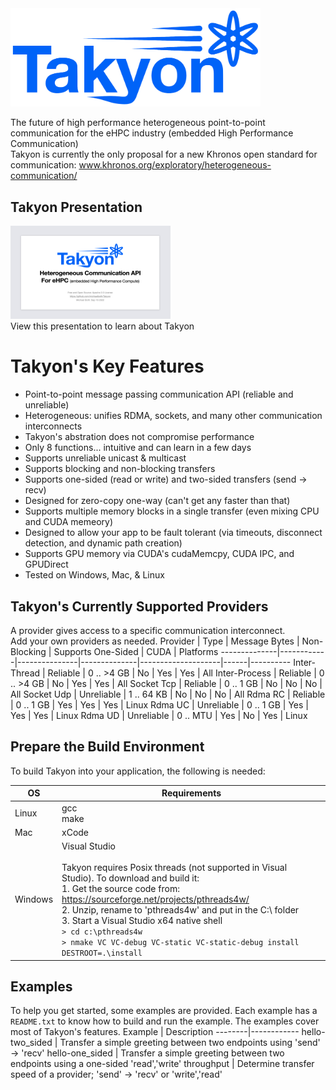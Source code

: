 <img src="docs/Takyon_Logo.png" alt="Logo" style="width:400px;"/>

The future of high performance heterogeneous point-to-point communication for the eHPC industry (embedded High Performance Communication)<br>
Takyon is currently the only proposal for a new Khronos open standard for communication: www.khronos.org/exploratory/heterogeneous-communication/<br>

## Takyon Presentation
<a href="Takyon_Introduction.pdf">
  <img src="docs/presentation_icon.png" alt="Takyon Introduction" width="256" height="149">
</a>
<br>
View this presentation to learn about Takyon
<br>

# Takyon's Key Features
- Point-to-point message passing communication API (reliable and unreliable)
- Heterogeneous: unifies RDMA, sockets, and many other communication interconnects
- Takyon's abstration does not compromise performance
- Only 8 functions... intuitive and can learn in a few days
- Supports unreliable unicast & multicast
- Supports blocking and non-blocking transfers
- Supports one-sided (read or write) and two-sided transfers (send -> recv)
- Designed for zero-copy one-way (can't get any faster than that)
- Supports multiple memory blocks in a single transfer (even mixing CPU and CUDA memeory)
- Designed to allow your app to be fault tolerant (via timeouts, disconnect detection, and dynamic path creation)
- Supports GPU memory via CUDA's cudaMemcpy, CUDA IPC, and GPUDirect
- Tested on Windows, Mac, & Linux

## Takyon's Currently Supported Providers
A provider gives access to a specific communication interconnect.<br>
Add your own providers as needed.
Provider      | Type       | Message Bytes | Non-Blocking | Supports One-Sided | CUDA | Platforms
--------------|------------|---------------|--------------|--------------------|------|----------
Inter-Thread  | Reliable   | 0 .. >4 GB    | No           | Yes                | Yes  | All
Inter-Process | Reliable   | 0 .. >4 GB    | No           | Yes                | Yes  | All
Socket Tcp    | Reliable   | 0 .. 1 GB     | No           | No                 | No   | All
Socket Udp    | Unreliable | 1 .. 64 KB    | No           | No                 | No   | All
Rdma RC       | Reliable   | 0 .. 1 GB     | Yes          | Yes                | Yes  | Linux
Rdma UC       | Unreliable | 0 .. 1 GB     | Yes          | Yes                | Yes  | Linux
Rdma UD       | Unreliable | 0 .. MTU      | Yes          | No                 | Yes  | Linux

## Prepare the Build Environment
To build Takyon into your application, the following is needed:

OS | Requirements
--------|------------
Linux | gcc <br> make
Mac | xCode
Windows | Visual Studio<br><br> Takyon requires Posix threads (not supported in Visual Studio). To download and build it:<br> 1. Get the source code from: https://sourceforge.net/projects/pthreads4w/ <br> 2. Unzip, rename to 'pthreads4w' and put in the C:\ folder <br> 3. Start a Visual Studio x64 native shell <br> ```> cd c:\pthreads4w``` <br> ```> nmake VC VC-debug VC-static VC-static-debug install DESTROOT=.\install```

## Examples
To help you get started, some examples are provided. Each example has a ```README.txt``` to know how to build and run the example. The examples cover most of Takyon's features.
Example | Description
--------|------------
hello-two_sided | Transfer a simple greeting between two endpoints using 'send' -> 'recv'
hello-one_sided | Transfer a simple greeting between two endpoints using a one-sided 'read','write'
throughput | Determine transfer speed of a provider; 'send' -> 'recv' or 'write','read'
